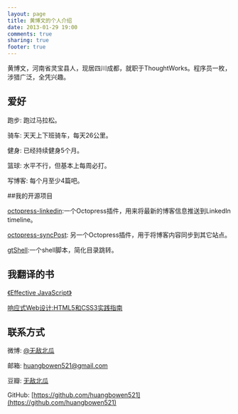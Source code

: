 ```yaml
---
layout: page
title: 黄博文的个人介绍
date: 2013-01-29 19:00
comments: true
sharing: true
footer: true
---
```


黄博文，河南省灵宝县人，现居四川成都，就职于ThoughtWorks。程序员一枚，涉猎广泛，全凭兴趣。

## 爱好

跑步: 跑过马拉松。

骑车: 天天上下班骑车，每天26公里。

健身: 已经持续健身5个月。

篮球: 水平不行，但基本上每周必打。

写博客: 每个月至少4篇吧。

##我的开源项目

[octopress-linkedin](https://github.com/huangbowen521/octopress-linkedin):一个Octopress插件，用来将最新的博客信息推送到LinkedIn timeline。

[octopress-syncPost](https://github.com/huangbowen521/octopress-syncPost): 另一个Octopress插件，用于将博客内容同步到其它站点。

[gtShell](https://github.com/huangbowen521/gtShell):一个shell脚本，简化目录跳转。

## 我翻译的书

[《Effective JavaScript》](http://book.douban.com/subject/25786138/)

[响应式Web设计:HTML5和CSS3实践指南](http://product.china-pub.com/3770378)

## 联系方式

微博: [@无敌北瓜](http://www.weibo.com/2246154347/profile?topnav=1&wvr=5&user=1)

邮箱: huangbowen521@gmail.com

豆瓣: [无敌北瓜](http://www.douban.com/people/63578647/)

GitHub: [https://github.com/huangbowen521](https://github.com/huangbowen521)


